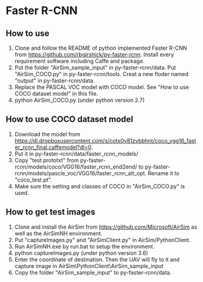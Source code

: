 Faster R-CNN
===============

How to use
-------

1. Clone and follow the README of python implemented Faster R-CNN from https://github.com/rbgirshick/py-faster-rcnn. Install every requirement software including Caffe and package.
2. Put the folder "AirSim_sample_input" in py-faster-rcnn/data. Put "AirSim_COCO.py" in py-faster-rcnn/tools. Creat a new floder named "output" in py-faster-rcnn/data.
3. Replace the PASCAL VOC model with COCO model. See "How to use COCO dataset model" in this file.
4. python AirSim_COCO.py (under python version 2.7)

How to use COCO dataset model
--------- 

1. Download the model from https://dl.dropboxusercontent.com/s/cotx0y81zvbbhnt/coco_vgg16_faster_rcnn_final.caffemodel?dl=0.
2. Put it in py-faster-rcnn/data/faster_rcnn_models/
3. Copy "test.prototxt" from py-faster-rcnn/models/coco/VGG16/faster_rcnn_end2end/ to py-faster-rcnn/models/pascle_voc/VGG16/faster_rcnn_alt_opt. Rename it to "coco_test.pt".
4. Make sure the setting and classes of COCO in "AirSim_COCO.py" is used.

How to get test images
-----------

1. Clone and install the AirSim from https://github.com/Microsoft/AirSim as well as the AirSimNH environment.
2. Put "captureImages.py" and "AirSimClient.py" in AirSim/PythonClient.
3. Run AirSimNH.exe by run.bat to setup the environment.
4. python captureImages.py (under python version 3.6)
5. Enter the coordinate of destination. Then the UAV will fly to it and capture image in AirSim\PythonClient\AirSim_sample_input
6. Copy the folder "AirSim_sample_input" to py-faster-rcnn/data.
